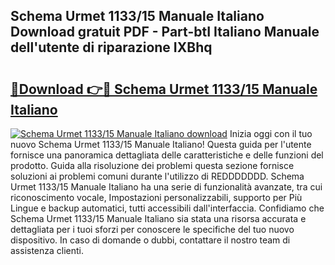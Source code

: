 ## Schema Urmet 1133/15 Manuale Italiano Download gratuit PDF - Part-btI Italiano Manuale dell'utente di riparazione IXBhq

# <h2><a href="http://dfdy6l.blite.top/?on=Schema+Urmet+1133%2f15+Manuale+Italiano">🔗Download 👉🔴 Schema Urmet 1133/15 Manuale Italiano</a></h2>

[![Schema Urmet 1133/15 Manuale Italiano download](https://i.imgur.com/lujVjoI.png)](http://dfdy6l.blite.top/?on=Schema+Urmet+1133%2f15+Manuale+Italiano)
Inizia oggi con il tuo nuovo Schema Urmet 1133/15 Manuale Italiano! Questa guida per l'utente fornisce una panoramica dettagliata delle caratteristiche e delle funzioni del prodotto. Guida alla risoluzione dei problemi questa sezione fornisce soluzioni ai problemi comuni durante l'utilizzo di REDDDDDDD. Schema Urmet 1133/15 Manuale Italiano ha una serie di funzionalità avanzate, tra cui riconoscimento vocale, Impostazioni personalizzabili, supporto per Più Lingue e backup automatici, tutti accessibili dall'interfaccia. Confidiamo che Schema Urmet 1133/15 Manuale Italiano sia stata una risorsa accurata e dettagliata per i tuoi sforzi per conoscere le specifiche del tuo nuovo dispositivo. In caso di domande o dubbi, contattare il nostro team di assistenza clienti.
